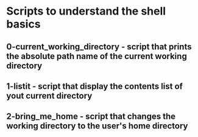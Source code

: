 # Scripts to understand the shell basics
## 0-current_working_directory - script that prints the absolute path name of the current working directory
## 1-listit - script that display the contents list of yout current directory
## 2-bring_me_home - script that changes the working directory to the user's home directory
